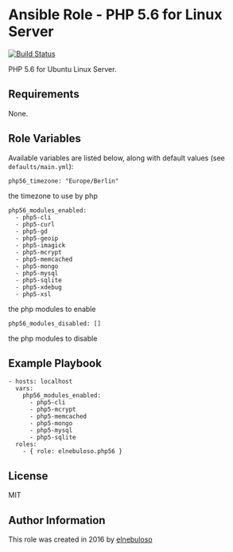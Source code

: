 # Ansible Role - PHP 5.6 for Linux Server

[![Build Status](https://travis-ci.org/elnebuloso/ansible-role-php56.svg?branch=master)](https://travis-ci.org/elnebuloso/ansible-role-php56)

PHP 5.6 for Ubuntu Linux Server.

## Requirements

None.

## Role Variables

Available variables are listed below, along with default values (see `defaults/main.yml`):

```
php56_timezone: "Europe/Berlin"
```

the timezone to use by php

```
php56_modules_enabled:
  - php5-cli
  - php5-curl
  - php5-gd
  - php5-geoip
  - php5-imagick
  - php5-mcrypt
  - php5-memcached
  - php5-mongo
  - php5-mysql
  - php5-sqlite
  - php5-xdebug
  - php5-xsl
```

the php modules to enable

```
php56_modules_disabled: []
```

the php modules to disable

## Example Playbook

```
- hosts: localhost
  vars:
    php56_modules_enabled:
      - php5-cli
      - php5-mcrypt
      - php5-memcached
      - php5-mongo
      - php5-mysql
      - php5-sqlite
  roles:
    - { role: elnebuloso.php56 }
```

##  License

MIT

##  Author Information

This role was created in 2016 by [elnebuloso](https://github.com/elnebuloso/)